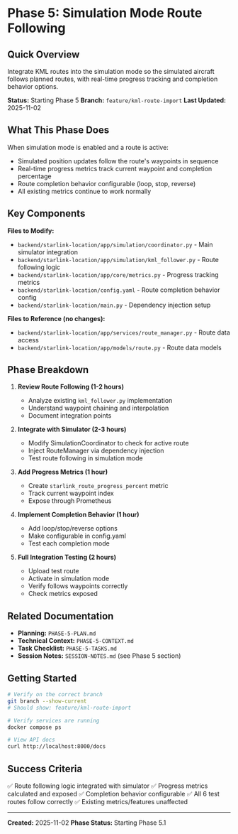 # Phase 5: Simulation Mode Route Following

## Quick Overview

Integrate KML routes into the simulation mode so the simulated aircraft follows planned routes, with real-time progress tracking and completion behavior options.

**Status:** Starting Phase 5
**Branch:** `feature/kml-route-import`
**Last Updated:** 2025-11-02

## What This Phase Does

When simulation mode is enabled and a route is active:
- Simulated position updates follow the route's waypoints in sequence
- Real-time progress metrics track current waypoint and completion percentage
- Route completion behavior configurable (loop, stop, reverse)
- All existing metrics continue to work normally

## Key Components

**Files to Modify:**
- `backend/starlink-location/app/simulation/coordinator.py` - Main simulator integration
- `backend/starlink-location/app/simulation/kml_follower.py` - Route following logic
- `backend/starlink-location/app/core/metrics.py` - Progress tracking metrics
- `backend/starlink-location/config.yaml` - Route completion behavior config
- `backend/starlink-location/main.py` - Dependency injection setup

**Files to Reference (no changes):**
- `backend/starlink-location/app/services/route_manager.py` - Route data access
- `backend/starlink-location/app/models/route.py` - Route data models

## Phase Breakdown

1. **Review Route Following (1-2 hours)**
   - Analyze existing `kml_follower.py` implementation
   - Understand waypoint chaining and interpolation
   - Document integration points

2. **Integrate with Simulator (2-3 hours)**
   - Modify SimulationCoordinator to check for active route
   - Inject RouteManager via dependency injection
   - Test route following in simulation mode

3. **Add Progress Metrics (1 hour)**
   - Create `starlink_route_progress_percent` metric
   - Track current waypoint index
   - Expose through Prometheus

4. **Implement Completion Behavior (1 hour)**
   - Add loop/stop/reverse options
   - Make configurable in config.yaml
   - Test each completion mode

5. **Full Integration Testing (2 hours)**
   - Upload test route
   - Activate in simulation mode
   - Verify follows waypoints correctly
   - Check metrics exposed

## Related Documentation

- **Planning:** `PHASE-5-PLAN.md`
- **Technical Context:** `PHASE-5-CONTEXT.md`
- **Task Checklist:** `PHASE-5-TASKS.md`
- **Session Notes:** `SESSION-NOTES.md` (see Phase 5 section)

## Getting Started

```bash
# Verify on the correct branch
git branch --show-current
# Should show: feature/kml-route-import

# Verify services are running
docker compose ps

# View API docs
curl http://localhost:8000/docs
```

## Success Criteria

✅ Route following logic integrated with simulator
✅ Progress metrics calculated and exposed
✅ Completion behavior configurable
✅ All 6 test routes follow correctly
✅ Existing metrics/features unaffected

---

**Created:** 2025-11-02
**Phase Status:** Starting Phase 5.1
